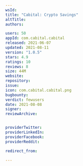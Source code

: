 ```yaml
---
wsId: 
title: "Cabital: Crypto Savings"
altTitle: 
authors:

users: 50
appId: com.cabital.cabital
released: 2021-06-07
updated: 2021-08-11
version: "1.0.5"
stars: 4.9
ratings: 10
reviews: 8
size: 44M
website: 
repository: 
issue: 
icon: com.cabital.cabital.png
bugbounty: 
verdict: fewusers
date: 2021-08-08
signer: 
reviewArchive:


providerTwitter: 
providerLinkedIn: 
providerFacebook: 
providerReddit: 

redirect_from:

---
```



